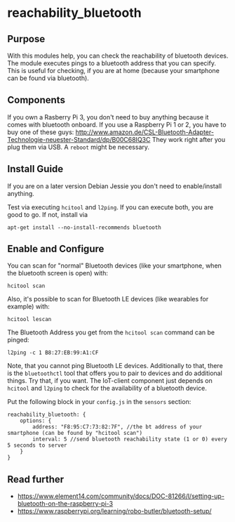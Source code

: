# reachability_bluetooth

## Purpose

With this modules help, you can check the reachability of bluetooth devices. The module executes pings to a bluetooth address that you can specify. This is useful for checking, if you are at home (because your smartphone can be found via bluetooth).

## Components

If you own a Rasberry Pi 3, you don't need to buy anything because it comes with bluetooth onboard. If you use a Raspberry Pi 1 or 2, you have to buy one of these guys: http://www.amazon.de/CSL-Bluetooth-Adapter-Technologie-neuester-Standard/dp/B00C68IQ3C
They work right after you plug them via USB. A ```reboot``` might be necessary.

## Install Guide

If you are on a later version Debian Jessie you don't need to enable/install anything.

Test via executing ```hcitool``` and ```l2ping```. If you can execute both, you are good to go. If not, install via

```
apt-get install --no-install-recommends bluetooth
```

## Enable and Configure

You can scan for "normal" Bluetooth devices (like your smartphone, when the bluetooth screen is open) with:

```
hcitool scan
```

Also, it's possible to scan for Bluetooth LE devices (like wearables for example) with:

```
hcitool lescan
```

The Bluetooth Address you get from the ```hcitool scan``` command can be pinged:

```
l2ping -c 1 B8:27:EB:99:A1:CF
```

Note, that you cannot ping Bluetooth LE devices. Additionally to that, there is the ```bluetoothctl``` tool that offers you to pair to devices and do additional things. Try that, if you want. The IoT-client component just depends on ```hcitool``` and ```l2ping``` to check for the availability of a bluetooth device.

Put the following block in your ```config.js``` in the ```sensors``` section:

```
reachability_bluetooth: {
    options: {
        address: "F8:95:C7:73:82:7F", //the bt address of your smartphone (can be found by "hcitool scan")
        interval: 5 //send bluetooth reachability state (1 or 0) every 5 seconds to server
    }
}
```

## Read further

* https://www.element14.com/community/docs/DOC-81266/l/setting-up-bluetooth-on-the-raspberry-pi-3
* https://www.raspberrypi.org/learning/robo-butler/bluetooth-setup/